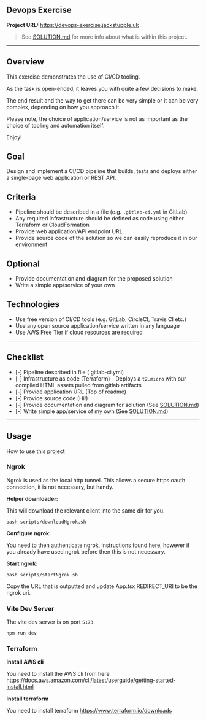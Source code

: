 ## Devops Exercise

**Project URL:** https://devops-exercise.jackstupple.uk

> See [SOLUTION.md](SOLUTION.md) for more info about what is within this project.

---

## Overview
This exercise demonstrates the use of CI/CD tooling.

As the task is open-ended, it leaves you with quite a few decisions to make.

The end result and the way to get there can be very simple or it can be very complex, depending on how you approach it.

Please note, the choice of application/service is not as important as the choice of tooling and automation itself.

Enjoy!

## Goal
Design and implement a CI/CD pipeline that builds, tests and deploys either a single-page web application or REST API.

## Criteria
* Pipeline should be described in a file (e.g. `.gitlab-ci.yml` in GitLab)
* Any required infrastructure should be defined as code using either Terraform or CloudFormation
* Provide web application/API endpoint URL
* Provide source code of the solution so we can easily reproduce it in our environment

## Optional
* Provide documentation and diagram for the proposed solution
* Write a simple app/service of your own

## Technologies
* Use free version of CI/CD tools (e.g. GitLab, CircleCI, Travis CI etc.)
* Use any open source application/service written in any language
* Use AWS Free Tier if cloud resources are required

---

## Checklist

- [-] Pipeline described in file (.gitlab-ci.yml)
- [-] Infrastructure as code (Terraform) - Deploys a `t2.micro` with our compiled HTML assets pulled from gitlab artifacts
- [-] Provide application URL (Top of readme)
- [-] Provide source code (Hi!)
- [-] Provide documentation and diagram for solution (See [SOLUTION.md](SOLUTION.md))
- [-] Write simple app/service of my own (See [SOLUTION.md](SOLUTION.md))

---

## Usage

How to use this project

### Ngrok

Ngrok is used as the local http tunnel. This allows a secure https oauth connection, it is not necessary, but handy.

**Helper downloader:**

This will download the relevant client into the same dir for you.

```
bash scripts/downloadNgrok.sh
```

**Configure ngrok:**

You need to then authenticate ngrok, instructions found [here](https://dashboard.ngrok.com/get-started/setup), however if you already have used ngrok before then this is not necessary.

**Start ngrok:**

```
bash scripts/startNgrok.sh
```

Copy the URL that is outputted and update App.tsx REDIRECT_URI to be the ngrok uri.

### Vite Dev Server

The vite dev server is on port `5173`

```
npm run dev
```

### Terraform

**Install AWS cli**

You need to install the AWS cli from here https://docs.aws.amazon.com/cli/latest/userguide/getting-started-install.html

**Install terraform**

You need to install terraform https://www.terraform.io/downloads